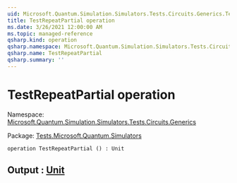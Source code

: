 ```yaml
---
uid: Microsoft.Quantum.Simulation.Simulators.Tests.Circuits.Generics.TestRepeatPartial
title: TestRepeatPartial operation
ms.date: 3/26/2021 12:00:00 AM
ms.topic: managed-reference
qsharp.kind: operation
qsharp.namespace: Microsoft.Quantum.Simulation.Simulators.Tests.Circuits.Generics
qsharp.name: TestRepeatPartial
qsharp.summary: ''
---
```


# TestRepeatPartial operation

Namespace: [Microsoft.Quantum.Simulation.Simulators.Tests.Circuits.Generics](xref:Microsoft.Quantum.Simulation.Simulators.Tests.Circuits.Generics)

Package: [Tests.Microsoft.Quantum.Simulators](https://nuget.org/packages/Tests.Microsoft.Quantum.Simulators)




```qsharp
operation TestRepeatPartial () : Unit
```


## Output : [Unit](xref:microsoft.quantum.lang-ref.unit)

